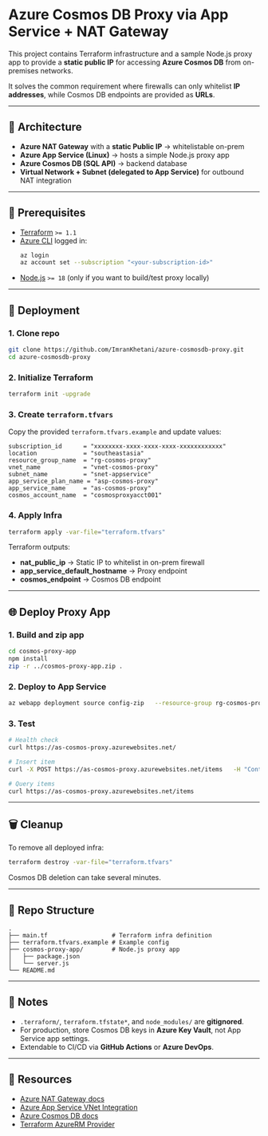 # Azure Cosmos DB Proxy via App Service + NAT Gateway

This project contains Terraform infrastructure and a sample Node.js proxy app to provide a **static public IP** for accessing **Azure Cosmos DB** from on-premises networks.  

It solves the common requirement where firewalls can only whitelist **IP addresses**, while Cosmos DB endpoints are provided as **URLs**.

---

## 📐 Architecture

- **Azure NAT Gateway** with a **static Public IP** → whitelistable on-prem
- **Azure App Service (Linux)** → hosts a simple Node.js proxy app
- **Azure Cosmos DB (SQL API)** → backend database
- **Virtual Network + Subnet (delegated to App Service)** for outbound NAT integration

---

## 🔧 Prerequisites

- [Terraform](https://developer.hashicorp.com/terraform/downloads) `>= 1.1`
- [Azure CLI](https://learn.microsoft.com/cli/azure/install-azure-cli) logged in:
  ```bash
  az login
  az account set --subscription "<your-subscription-id>"
  ```
- [Node.js](https://nodejs.org/en/download/) `>= 18` (only if you want to build/test proxy locally)

---

## 🚀 Deployment

### 1. Clone repo

```bash
git clone https://github.com/ImranKhetani/azure-cosmosdb-proxy.git
cd azure-cosmosdb-proxy
```

### 2. Initialize Terraform

```bash
terraform init -upgrade
```

### 3. Create `terraform.tfvars`

Copy the provided `terraform.tfvars.example` and update values:

```hcl
subscription_id      = "xxxxxxxx-xxxx-xxxx-xxxx-xxxxxxxxxxxx"
location             = "southeastasia"
resource_group_name  = "rg-cosmos-proxy"
vnet_name            = "vnet-cosmos-proxy"
subnet_name          = "snet-appservice"
app_service_plan_name = "asp-cosmos-proxy"
app_service_name     = "as-cosmos-proxy"
cosmos_account_name  = "cosmosproxyacct001"
```

### 4. Apply Infra

```bash
terraform apply -var-file="terraform.tfvars"
```

Terraform outputs:
- **nat_public_ip** → Static IP to whitelist in on-prem firewall  
- **app_service_default_hostname** → Proxy endpoint  
- **cosmos_endpoint** → Cosmos DB endpoint  

---

## 🌐 Deploy Proxy App

### 1. Build and zip app

```bash
cd cosmos-proxy-app
npm install
zip -r ../cosmos-proxy-app.zip .
```

### 2. Deploy to App Service

```bash
az webapp deployment source config-zip   --resource-group rg-cosmos-proxy   --name as-cosmos-proxy   --src ../cosmos-proxy-app.zip
```

### 3. Test

```bash
# Health check
curl https://as-cosmos-proxy.azurewebsites.net/

# Insert item
curl -X POST https://as-cosmos-proxy.azurewebsites.net/items   -H "Content-Type: application/json"   -d '{"id":"1","name":"Test from Proxy"}'

# Query items
curl https://as-cosmos-proxy.azurewebsites.net/items
```

---

## 🗑 Cleanup

To remove all deployed infra:

```bash
terraform destroy -var-file="terraform.tfvars"
```

Cosmos DB deletion can take several minutes.

---

## 📂 Repo Structure

```
.
├── main.tf                  # Terraform infra definition
├── terraform.tfvars.example # Example config
├── cosmos-proxy-app/        # Node.js proxy app
│   ├── package.json
│   └── server.js
└── README.md
```

---

## 📝 Notes

- `.terraform/`, `terraform.tfstate*`, and `node_modules/` are **gitignored**.  
- For production, store Cosmos DB keys in **Azure Key Vault**, not App Service app settings.  
- Extendable to CI/CD via **GitHub Actions** or **Azure DevOps**.  

---

## 🔗 Resources

- [Azure NAT Gateway docs](https://learn.microsoft.com/azure/virtual-network/nat-gateway/nat-overview)  
- [Azure App Service VNet Integration](https://learn.microsoft.com/azure/app-service/overview-vnet-integration)  
- [Azure Cosmos DB docs](https://learn.microsoft.com/azure/cosmos-db/introduction)  
- [Terraform AzureRM Provider](https://registry.terraform.io/providers/hashicorp/azurerm/latest/docs)  
